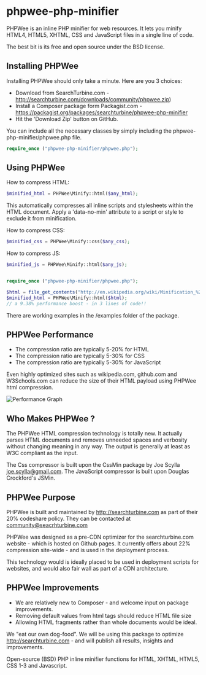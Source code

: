 # phpwee-php-minifier


PHPWee is an inline PHP minifier for web resources.  It lets you minify HTML4, HTML5, XHTML, CSS and JavaScript files in a single line of code.

The best bit is its free and open source under the BSD license.




## Installing PHPWee

Installing PHPWee should only take a minute. Here are you 3 choices:

- Download from SearchTurbine.com - http://searchturbine.com/downloads/community/phpwee.zip)
- Install a Composer package form Packagist.com - https://packagist.org/packages/searchturbine/phpwee-php-minifier
- Hit the 'Download Zip' button on GitHub.


You can include all the necessary classes by simply including the phpwee-php-minifier/phpwee.php file.

```php
require_once ("phpwee-php-minifier/phpwee.php");
```



##  Using PHPWee

How to compress HTML:
```php
$minified_html = PHPWee\Minify::html($any_html);
```

This automatically compresses all inline scripts and stylesheets within the HTML document.   Apply a 'data-no-min' attribute to a script or style to exclude it from minification.

How to compress CSS:
```php
$minified_css = PHPWee\Minify::css($any_css);
```


How to compress JS:
```php
$minified_js = PHPWee\Minify::html($any_js);
```



```php

require_once ("phpwee-php-minifier/phpwee.php");

$html = file_get_contents("http://en.wikipedia.org/wiki/Minification_%28programming%29");
$minified_html = PHPWee\Minify::html($html);
// a 9.38% performance boost - in 3 lines of code!!

```

There are working examples in the /examples folder of the package.




## PHPWee Performance


- The compression ratio are typically 5-20% for HTML
- The compression ratio are typically 5-30% for CSS
- The compression ratio are typically 5-30% for JavaScript

Even highly optimized sites such as wikipedia.com, github.com and W3Schools.com can reduce the size of their HTML payload using PHPWee html compression. 


![Performance Graph ](http://searchturbine.com/assets/phpwee-performace.png)




## Who Makes PHPWee ?

The PHPWee HTML compression technology is totally new.  It actually parses HTML documents and removes unneeded spaces and verbosity without changing meaning in any way.  The output is generally at least as W3C compliant as the input.  


The Css compressor is built upon the CssMin package by Joe Scylla <joe.scylla@gmail.com>.  The JavaScript compressor is built upon  Douglas Crockford's JSMin.

## PHPWee Purpose


PHPWee is built and maintained by http://searchturbine.com as part of their 20% codeshare policy.  They can be contacted at community@seacrhturbine.com


PHPWee was designed as a pre-CDN optimizer for the searchturbine.com website - which is hosted on Github pages.  It currently offers about 22% compression site-wide - and is used in the deployment process.

This technology would is ideally placed to be used in deployment scripts for websites, and would also fair wall as part of a CDN architecture.

 
## PHPWee Improvements

- We are relatively new to Composer - and welcome input on package improvements.
- Removing default values from html tags should reduce HTML file size
- Allowing HTML fragments rather than whole documents would be ideal.


We "eat our own dog-food".    We will be using this package to optimize http://searchturbine.com - and will publish all results, insights and improvements.


Open-source (BSD) PHP inline minifier functions for HTML, XHTML, HTML5, CSS 1-3 and Javascript.   
